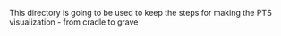 This directory is going to be used to keep the steps for making the PTS visualization - from cradle to grave
